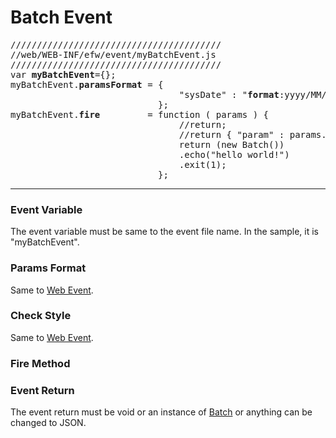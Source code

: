 <H1>Batch Event</H1>
<pre>
////////////////////////////////////////
//web/WEB-INF/efw/event/myBatchEvent.js
////////////////////////////////////////
var <b>myBatchEvent</b>={};
myBatchEvent.<b>paramsFormat</b> = { 
                                "sysDate" : "<b>format</b>:yyyy/MM/dd;<b>display-name</b>:sysDate;"
                            };
myBatchEvent.<b>fire</b>         = function ( params ) {
                                //return;
                                //return { "param" : params.sysDate };
                                return (new Batch())
                                .echo("hello world!")
                                .exit(1);
                            };
</pre>
<HR>

<H3>Event Variable</H3>
The event variable must be same to the event file name. In the sample, it is "myBatchEvent".

<H3>Params Format</H3>
Same to <a href="api_webevent.md">Web Event</a>.
<H3>Check Style</H3>
Same to <a href="api_webevent.md">Web Event</a>.
<H3>Fire Method</H3>

<H3>Event Return</H3>
The event return must be void or an instance of <a href="batch.new.md">Batch</a> or anything can be changed to JSON.
